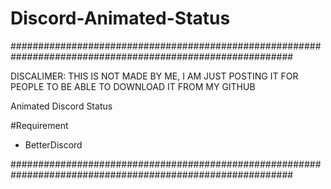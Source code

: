 # Discord-Animated-Status

###########################################################################################################

DISCALIMER: THIS IS NOT MADE BY ME, I AM JUST POSTING IT FOR PEOPLE TO BE ABLE TO DOWNLOAD IT FROM MY GITHUB

Animated Discord Status

#Requirement 
- BetterDiscord

###########################################################################################################
